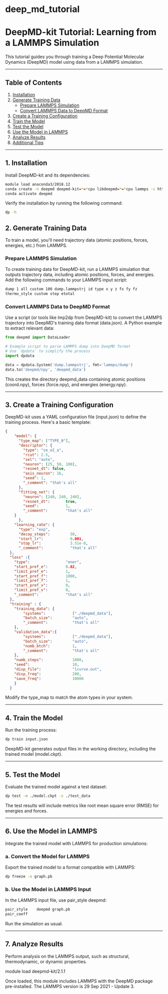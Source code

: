 # deep_md_tutorial
# DeepMD-kit Tutorial: Learning from a LAMMPS Simulation

This tutorial guides you through training a Deep Potential Molecular Dynamics (DeepMD) model using data from a LAMMPS simulation.

---

## Table of Contents

1. [Installation](#installation)
2. [Generate Training Data](#generate-training-data)
    - [Prepare LAMMPS Simulation](#prepare-lammps-simulation)
    - [Convert LAMMPS Data to DeepMD Format](#convert-lammps-data-to-deepmd-format)
3. [Create a Training Configuration](#create-a-training-configuration)
4. [Train the Model](#train-the-model)
5. [Test the Model](#test-the-model)
6. [Use the Model in LAMMPS](#use-the-model-in-lammps)
7. [Analyze Results](#analyze-results)
8. [Additional Tips](#additional-tips)

---

## 1. Installation

Install DeepMD-kit and its dependencies:

```bash
module load anaconda3/2018.12
conda create -n deepmd deepmd-kit=*=*cpu libdeepmd=*=*cpu lammps -c https://conda.deepmodeling.org
conda activate deepmd
```

Verify the installation by running the following command:

```bash
dp -h
```

## 2. Generate Training Data
To train a model, you'll need trajectory data (atomic positions, forces, energies, etc.) from LAMMPS.

### Prepare LAMMPS Simulation

To create training data for DeepMD-kit, run a LAMMPS simulation that outputs trajectory data, including atomic positions, forces, and energies. Add the following commands to your LAMMPS input script:

```bash
dump 1 all custom 100 dump.lammpstrj id type x y z fx fy fz
thermo_style custom step etotal
```

### Convert LAMMPS Data to DeepMD Format
Use a script (or tools like lmp2dp from DeepMD-kit) to convert the LAMMPS trajectory into DeepMD's training data format (data.json). A Python example to extract relevant data:

```python
from deepmd import DataLoader

# Example script to parse LAMMPS dump into DeepMD format
# Use `dpdata` to simplify the process
import dpdata

data = dpdata.System('dump.lammpstrj', fmt='lammps/dump')
data.to('deepmd/npy', 'deepmd_data')
```
This creates the directory deepmd_data containing atomic positions (coord.npy), forces (force.npy), and energies (energy.npy).

---

## 3. Create a Training Configuration
DeepMD-kit uses a YAML configuration file (input.json) to define the training process. Here's a basic template:

```json
{
    "model": {
      "type_map": ["TYPE_0"],   
      "descriptor": {
        "type": "se_e2_a",
        "rcut": 2.5,
        "sel": "auto",
        "neuron": [25, 50, 100],
        "resnet_dt": false,
        "axis_neuron": 16,                  
        "seed": 1,
        "_comment": "that's all"        
      },
      "fitting_net": {
        "neuron": [240, 240, 240],
        "resnet_dt":       true,
        "seed":            1,
        "_comment":        "that's all"
    }
      },
    "learning_rate": {
      "type": "exp",
      "decay_steps":         50,
      "start_lr":            0.001,    
      "stop_lr":             3.51e-8,
      "_comment":            "that's all"
  },
  "loss" :{
    "type":                "ener",
    "start_pref_e":        0.02,
    "limit_pref_e":        1,
    "start_pref_f":        1000,
    "limit_pref_f":        1,
    "start_pref_v":        0,
    "limit_pref_v":        0,
    "_comment":            "that's all"
  },
  "training" : {
    "training_data": {
        "systems":            ["./deepmd_data"],     
        "batch_size":         "auto",                       
        "_comment":           "that's all"
    },
    "validation_data":{
        "systems":            ["./deepmd_data"],
        "batch_size":         "auto",               
        "numb_btch":          1,
        "_comment":           "that's all"
    },
    "numb_steps":             1000,                           
    "seed":                   10,
    "disp_file":              "lcurve.out",
    "disp_freq":              200,
    "save_freq":              10000
    }
  }
```

Modify the type_map to match the atom types in your system.

---
## 4. Train the Model
Run the training process:

```bash
dp train input.json
```

DeepMD-kit generates output files in the working directory, including the trained model (model.ckpt).

---

## 5. Test the Model
Evaluate the trained model against a test dataset:

```bash
dp test -m ./model.ckpt -s ./test_data
```
The test results will include metrics like root mean square error (RMSE) for energies and forces.

---
## 6. Use the Model in LAMMPS
Integrate the trained model with LAMMPS for production simulations:

### a. Convert the Model for LAMMPS
Export the trained model to a format compatible with LAMMPS:

```bash
dp freeze -o graph.pb
```

### b. Use the Model in LAMMPS Input
In the LAMMPS input file, use pair_style deepmd:

```bash
pair_style    deepmd graph.pb
pair_coeff
```
Run the simulation as usual.

---
## 7. Analyze Results
Perform analysis on the LAMMPS output, such as structural, thermodynamic, or dynamic properties.


module load deepmd-kit/2.1.1

Once loaded, this module includes LAMMPS with the DeepMD package pre-installed. The LAMMPS version is 29 Sep 2021 - Update 3.

